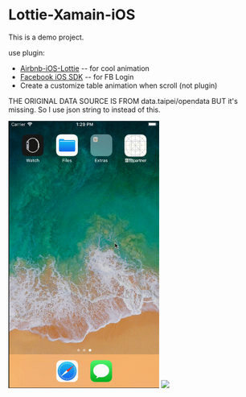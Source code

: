 # Lottie-Xamain-iOS

This is a demo project.

use plugin:
* [Airbnb-iOS-Lottie](https://github.com/airbnb/lottie-ios) -- for cool animation
* [Facebook iOS SDK](https://components.xamarin.com/view/facebookios) -- for FB Login
* Create a customize table animation when scroll (not plugin)


THE ORIGINAL DATA SOURCE IS FROM data.taipei/opendata BUT it's missing.
So I use json string to instead of this.


<img src="https://github.com/GaiaAnn/Lottie-Xamain-iOS/blob/master/lottie1.gif" width="300">     <img src="https://github.com/GaiaAnn/Lottie-Xamain-iOS/blob/master/lottie2.gif" width="300">
